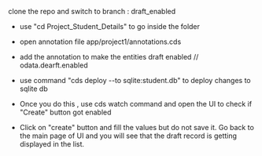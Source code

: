 clone the repo and switch to branch : draft_enabled



* use "cd Project_Student_Details" to go inside the folder

* open annotation file app/project1/annotations.cds

* add the annotation to make the entities draft enabled //  odata.dearft.enabled

* use command "cds deploy --to sqlite:student.db" to deploy changes to sqlite db

* Once you do this , use cds watch command and open the UI to check if "Create" button got enabled 

* Click on "create" button and fill the values but do not save it. Go back to the main page of UI and you will see that the draft record is getting displayed in the list. 

